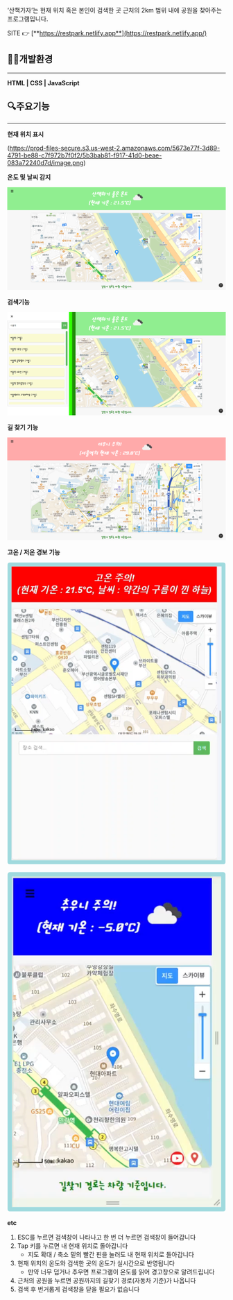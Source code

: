 ‘산책가자’는 현재 위치 혹은 본인이 검색한 곳 근처의 2km 범위 내에 공원을 찾아주는 프로그램입니다.

SITE 👉 [**https://restpark.netlify.app**](https://restpark.netlify.app/)

## 👨‍💻개발환경

---

**HTML | CSS | JavaScript**

## 🔍주요기능

---

**현재 위치 표시**

(https://prod-files-secure.s3.us-west-2.amazonaws.com/5673e77f-3d89-4791-be88-c7f972b7f0f2/5b3bab81-f917-41d0-beae-083a72240d7d/image.png)

**온도 및 날씨 감지**

![image.png](image%201.png)

**검색기능**

![image.png](image%202.png)

**길 찾기 기능**

![image.png](image%203.png)

**고온 / 저온 경보 기능**

![image.png](image%204.png)

![image.png](image%205.png)

**etc**

1. ESC를 누르면 검색창이 나타나고 한 번 더 누르면 검색창이 들어갑니다
2. Tap 키를 누르면 내 현재 위치로 돌아갑니다
    - 지도 확대 / 축소 밑의 빨간 핀을 눌러도 내 현재 위치로 돌아갑니다
3. 현재 위치의 온도와 검색한 곳의 온도가 실시간으로 반영됩니다
    - 만약 너무 덥거나 추우면 프로그램이 온도를 읽어 경고창으로 알려드립니다
4. 근처의 공원을 누르면 공원까지의 길찾기 경로(자동차 기준)가 나옵니다
5. 검색 후 번거롭게 검색창을 닫을 필요가 없습니다
